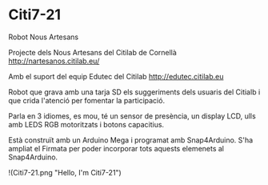 # Citi7-21
Robot Nous Artesans

Projecte dels Nous Artesans del Citilab de Cornellà
http://nartesanos.citilab.eu/

Amb el suport del equip Edutec del Citilab 
http://edutec.citilab.eu

Robot que grava amb una tarja SD els suggeriments dels usuaris del Citialb  i que crida l'atenció per fomentar la participació.

Parla en 3 idiomes, es mou, té un sensor de presència, un display LCD, ulls amb LEDS RGB motoritzats i botons capacitius.

Està construït amb un Arduino Mega i programat amb Snap4Arduino. S'ha ampliat el Firmata per poder incorporar tots aquests elemenets al Snap4Arduino.

!(Citi7-21.png "Hello, I'm Citi7-21")
